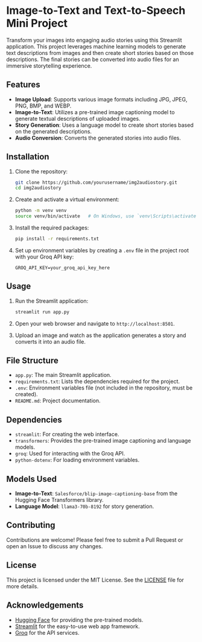 # Image-to-Text and Text-to-Speech Mini Project

Transform your images into engaging audio stories using this Streamlit application. This project leverages machine learning models to generate text descriptions from images and then create short stories based on those descriptions. The final stories can be converted into audio files for an immersive storytelling experience.

## Features

- **Image Upload**: Supports various image formats including JPG, JPEG, PNG, BMP, and WEBP.
- **Image-to-Text**: Utilizes a pre-trained image captioning model to generate textual descriptions of uploaded images.
- **Story Generation**: Uses a language model to create short stories based on the generated descriptions.
- **Audio Conversion**: Converts the generated stories into audio files.

## Installation

1. Clone the repository:

   ```bash
   git clone https://github.com/yourusername/img2audiostory.git
   cd img2audiostory

2. Create and activate a virtual environment:

   ```bash
   python -m venv venv
   source venv/bin/activate   # On Windows, use `venv\Scripts\activate`
   ```

3. Install the required packages:

   ```bash
   pip install -r requirements.txt
   ```

4. Set up environment variables by creating a `.env` file in the project root with your Groq API key:

   ```env
   GROQ_API_KEY=your_groq_api_key_here
   ```

## Usage

1. Run the Streamlit application:

   ```bash
   streamlit run app.py
   ```

2. Open your web browser and navigate to `http://localhost:8501`.

3. Upload an image and watch as the application generates a story and converts it into an audio file.

## File Structure

- `app.py`: The main Streamlit application.
- `requirements.txt`: Lists the dependencies required for the project.
- `.env`: Environment variables file (not included in the repository, must be created).
- `README.md`: Project documentation.

## Dependencies

- `streamlit`: For creating the web interface.
- `transformers`: Provides the pre-trained image captioning and language models.
- `groq`: Used for interacting with the Groq API.
- `python-dotenv`: For loading environment variables.

## Models Used

- **Image-to-Text**: `Salesforce/blip-image-captioning-base` from the Hugging Face Transformers library.
- **Language Model**: `llama3-70b-8192` for story generation.

## Contributing

Contributions are welcome! Please feel free to submit a Pull Request or open an Issue to discuss any changes.

## License

This project is licensed under the MIT License. See the [LICENSE](LICENSE) file for more details.

## Acknowledgements

- [Hugging Face](https://huggingface.co/) for providing the pre-trained models.
- [Streamlit](https://streamlit.io/) for the easy-to-use web app framework.
- [Groq](https://www.groq.com/) for the API services.

